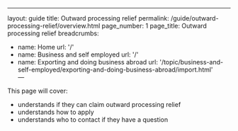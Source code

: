 
---
layout: guide
title: Outward processing relief
permalink: /guide/outward-processing-relief/overview.html
page_number: 1
page_title: Outward processing relief
breadcrumbs:
 - name: Home
   url: '/'
 - name: Business and self employed
   url: '/'
 - name: Exporting and doing business abroad
   url: '/topic/business-and-self-employed/exporting-and-doing-business-abroad/import.html'   
—


This page will cover:

- understands if they can claim outward processing relief
- understands how to apply
- understands who to contact if they have a question
